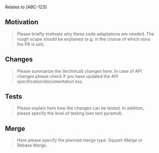 Relates to [ABC-123]

## Motivation
> Please briefly motivate why these code adaptations are needed. The rough scope should be explained (e.g. in the course of which story the PR is set).
>
## Changes
> Please summarize the (technical) changes here. In case of API changes please check if you have updated the API specification/documentation too.

## Tests
> Please explain here how the changes can be tested. In addition, please specify the level of testing (see test pyramid).

## Merge
> Here please specify the planned merge type: Squash Merge or Rebase Merge.
